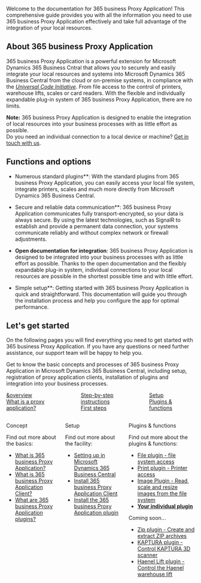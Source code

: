  
Welcome to the documentation for 365 business Proxy Application! This comprehensive guide provides you with all the information you need to use 365 business Proxy Application effectively and take full advantage of the integration of your local resources.

## About 365 business Proxy Application

365 business Proxy Application is a powerful extension for Microsoft Dynamics 365 Business Cntral that allows you to securely and easily integrate your local resources and systems into Microsoft Dynamics 365 Business Central from the cloud or on-premise systems, in compliance with the [*Universal Code Initiative*](https://www.microsoft.com/en-us/dynamics-365/blog/it-professional/2022/10/28/the-dynamics-365-business-central-universal-code-initiative-is-live/). From file access to the control of printers, warehouse lifts, scales or card readers. With the flexible and individually expandable plug-in system of 365 business Proxy Application, there are no limits.

<div class="alert alert-info">
    <i class="fa-solid fa-lightbulb"></i> <strong>Note:</strong> 365 business Proxy Application is designed to enable the integration of local resources into your business processes with as little effort as possible.<br>Do you need an individual connection to a local device or machine? <a href="https://365businessdev.com/kontakt/" target="_blank">Get in touch with us</a>.
</div>

## Functions and options

-  Numerous standard plugins**: With the standard plugins from 365 business Proxy Application, you can easily access your local file system, integrate printers, scales and much more directly from Microsoft Dynamics 365 Business Central.

-  Secure and reliable data communication**: 365 business Proxy Application communicates fully transport-encrypted, so your data is always secure. By using the latest technologies, such as SignalR to establish and provide a permanent data connection, your systems communicate reliably and without complex network or firewall adjustments.

- **Open documentation for integration**: 365 business Proxy Application is designed to be integrated into your business processes with as little effort as possible. Thanks to the open documentation and the flexibly expandable plug-in system, individual connections to your local resources are possible in the shortest possible time and with little effort.

-  Simple setup**: Getting started with 365 business Proxy Application is quick and straightforward. This documentation will guide you through the installation process and help you configure the app for optimal performance.

## Let's get started

On the following pages you will find everything you need to get started with 365 business Proxy Application. If you have any questions or need further assistance, our support team will be happy to help you.

Get to know the basic concepts and processes of 365 business Proxy Application in Microsoft Dynamics 365 Business Central, including setup, registration of proxy application clients, installation of plugins and integration into your business processes.

<div class="columns">
    <div>
        <a href="proxy-application-whatis/">
            <div>
                <div><i class="fa-duotone fa-map"></i></div>
                <div>&overview</div>
                <div>What is a proxy application?</div>
            </div>
        </a>
    </div>
    <div>
        <a href="get-started/">
            <div>
                <div><i class="fa-duotone fa-ballot-check"></i></div>
                <div>Step-by-step instructions</div>
                <div>First steps</div>
            </div>
        </a>
    </div>
    <div>
        <a href="plugins/">
            <div>
                <div><i class="fa-duotone fa-book-open-cover"></i></div>
                <div>Setup</div>
                <div>Plugins & functions</div>
            </div>
        </a>
    </div>
</div>

<div class="columns" style="margin-top: 30px;">
    <div>
        <span class="columns-title">Concept</span>
        <p>
            Find out more about the basics:
            <ul class="fa-ul">
                <li><span class="fa-li"><i class="fa-solid fa-pen-ruler"></i></span><a href="proxy-application-whatis/">What is 365 business Proxy Application?</a></li>
                <li><span class="fa-li"><i class="fa-solid fa-sitemap"></i></span><a href="proxy-application-client-whatis/">What is 365 business Proxy Application Client?</a></li>
                <li><span class="fa-li"><i class="fa-solid fa-arrow-up-right-from-square"></i></span><a href="plugins/">What are 365 business Proxy Application plugins?</a></li>
            </ul>            
        </p>
    </div>
    <div>
        <span class="columns-title">Setup</span>
        <p>
            Find out more about the facility:
            <ul class="fa-ul">
                <li><span class="fa-li"><i class="fa-solid fa-screwdriver-wrench"></i></span><a href="setup/">Setting up in Microsoft Dynamics 365 Business Central</a></li>
                <li><span class="fa-li"><i class="fa-solid fa-gear"></i></span><a href="proxy-application-client-installation/">Install 365 business Proxy Application Client</a></li>
                <li><span class="fa-li"><i class="fa-solid fa-arrow-up-right-from-square"></i></span><a href="plugin-installation/">Install the 365 business Proxy Application plugin</a></li>
            </ul>
        </p>
    </div>
    <div>
         <span class="columns-title">Plugins & functions</span>
             <p>
                Find out more about the plugins & functions:
                <ul class="fa-ul">
                    <li><span class="fa-li"><i class="fa-solid fa-files"></i></span><a href="plugins/file/">File plugin - file system access</a></li>
                    <li><span class="fa-li"><i class="fa-solid fa-user-plus"></i></span><a href="plugins/print/">Print plugin - Printer access</a></li>
                    <li><span class="fa-li"><i class="fa-solid fa-images"></i></span><a href="plugins/image/">Image Plugin - Read, scale and resize images from the file system</a></li>
                    <li><span class="fa-li"><i class="fa-solid fa-scanner-image"></i></span><a href="plugins/custom/"><strong>Your individual plugin</strong></a></li>
                </ul>
                Coming soon...
                <ul class="fa-ul">
                    <li><span class="fa-li"><i class="fa-solid fa-file-zipper"></i></span><a href="#">Zip plugin - Create and extract ZIP archives</a></li>
                    <li><span class="fa-li"><i class="fa-solid fa-scanner-image"></i></span><a href="#">KAPTURA plugin - Control KAPTURA 3D scanner</a></li>
                    <li><span class="fa-li"><i class="fa-solid fa-shelves"></i></span><a href="#">Haenel Lift plugin - Control the Haenel warehouse lift</a></li>
                </ul>
            </p>
    </div>
</div>


